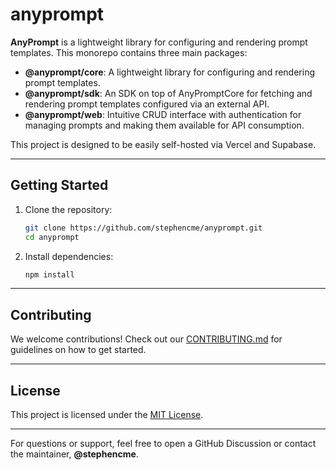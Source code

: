 # anyprompt

**AnyPrompt** is a lightweight library for configuring and rendering prompt templates. This monorepo contains three main packages:

- **@anyprompt/core**: A lightweight library for configuring and rendering prompt templates.
- **@anyprompt/sdk**: An SDK on top of AnyPromptCore for fetching and rendering prompt templates configured via an external API.
- **@anyprompt/web**: Intuitive CRUD interface with authentication for managing prompts and making them available for API consumption.

This project is designed to be easily self-hosted via Vercel and Supabase.

---

## Getting Started

1. Clone the repository:
   ```bash
   git clone https://github.com/stephencme/anyprompt.git
   cd anyprompt
   ```
2. Install dependencies:
   ```bash
   npm install
   ```

---

## Contributing

We welcome contributions! Check out our [CONTRIBUTING.md](./CONTRIBUTING.md) for guidelines on how to get started.

---

## License

This project is licensed under the [MIT License](./LICENSE).

---

For questions or support, feel free to open a GitHub Discussion or contact the maintainer, **@stephencme**.
